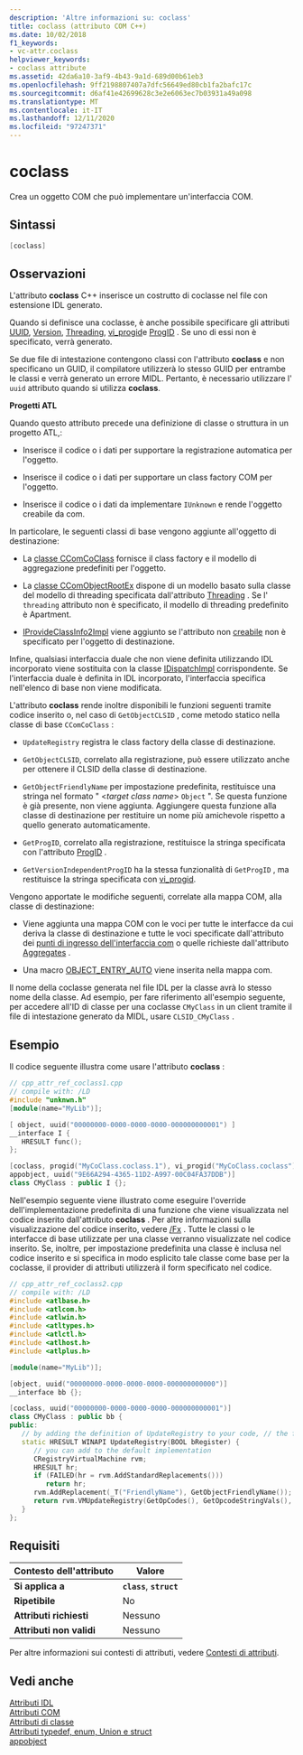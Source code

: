 ```yaml
---
description: 'Altre informazioni su: coclass'
title: coclass (attributo COM C++)
ms.date: 10/02/2018
f1_keywords:
- vc-attr.coclass
helpviewer_keywords:
- coclass attribute
ms.assetid: 42da6a10-3af9-4b43-9a1d-689d00b61eb3
ms.openlocfilehash: 9ff2198807407a7dfc56649ed80cb1fa2bafc17c
ms.sourcegitcommit: d6af41e42699628c3e2e6063ec7b03931a49a098
ms.translationtype: MT
ms.contentlocale: it-IT
ms.lasthandoff: 12/11/2020
ms.locfileid: "97247371"
---
```

# <a name="coclass"></a>coclass

Crea un oggetto COM che può implementare un'interfaccia COM.

## <a name="syntax"></a>Sintassi

```cpp
[coclass]
```

## <a name="remarks"></a>Osservazioni

L'attributo **coclass** C++ inserisce un costrutto di coclasse nel file con estensione IDL generato.

Quando si definisce una coclasse, è anche possibile specificare gli attributi [UUID](uuid-cpp-attributes.md), [Version](version-cpp.md), [Threading](threading-cpp.md), [vi_progid](vi-progid.md)e [ProgID](progid.md) . Se uno di essi non è specificato, verrà generato.

Se due file di intestazione contengono classi con l'attributo **coclass** e non specificano un GUID, il compilatore utilizzerà lo stesso GUID per entrambe le classi e verrà generato un errore MIDL.  Pertanto, è necessario utilizzare l' `uuid` attributo quando si utilizza **coclass**.

**Progetti ATL**

Quando questo attributo precede una definizione di classe o struttura in un progetto ATL,:

- Inserisce il codice o i dati per supportare la registrazione automatica per l'oggetto.

- Inserisce il codice o i dati per supportare un class factory COM per l'oggetto.

- Inserisce il codice o i dati da implementare `IUnknown` e rende l'oggetto creabile da com.

In particolare, le seguenti classi di base vengono aggiunte all'oggetto di destinazione:

- La [classe CComCoClass](../../atl/reference/ccomcoclass-class.md) fornisce il class factory e il modello di aggregazione predefiniti per l'oggetto.

- La [classe CComObjectRootEx](../../atl/reference/ccomobjectrootex-class.md) dispone di un modello basato sulla classe del modello di threading specificata dall'attributo [Threading](threading-cpp.md) . Se l' `threading` attributo non è specificato, il modello di threading predefinito è Apartment.

- [IProvideClassInfo2Impl](../../atl/reference/iprovideclassinfo2impl-class.md) viene aggiunto se l'attributo non [creabile](noncreatable.md) non è specificato per l'oggetto di destinazione.

Infine, qualsiasi interfaccia duale che non viene definita utilizzando IDL incorporato viene sostituita con la classe [IDispatchImpl](../../atl/reference/idispatchimpl-class.md) corrispondente. Se l'interfaccia duale è definita in IDL incorporato, l'interfaccia specifica nell'elenco di base non viene modificata.

L'attributo **coclass** rende inoltre disponibili le funzioni seguenti tramite codice inserito o, nel caso di `GetObjectCLSID` , come metodo statico nella classe di base `CComCoClass` :

- `UpdateRegistry` registra le class factory della classe di destinazione.

- `GetObjectCLSID`, correlato alla registrazione, può essere utilizzato anche per ottenere il CLSID della classe di destinazione.

- `GetObjectFriendlyName` per impostazione predefinita, restituisce una stringa nel formato " \<*target class name*> `Object` ". Se questa funzione è già presente, non viene aggiunta. Aggiungere questa funzione alla classe di destinazione per restituire un nome più amichevole rispetto a quello generato automaticamente.

- `GetProgID`, correlato alla registrazione, restituisce la stringa specificata con l'attributo [ProgID](progid.md) .

- `GetVersionIndependentProgID` ha la stessa funzionalità di `GetProgID` , ma restituisce la stringa specificata con [vi_progid](vi-progid.md).

Vengono apportate le modifiche seguenti, correlate alla mappa COM, alla classe di destinazione:

- Viene aggiunta una mappa COM con le voci per tutte le interfacce da cui deriva la classe di destinazione e tutte le voci specificate dall'attributo dei [punti di ingresso dell'interfaccia com](../../mfc/com-interface-entry-points.md) o quelle richieste dall'attributo [Aggregates](aggregates.md) .

- Una macro [OBJECT_ENTRY_AUTO](../../atl/reference/object-map-macros.md#object_entry_auto) viene inserita nella mappa com.

Il nome della coclasse generata nel file IDL per la classe avrà lo stesso nome della classe.  Ad esempio, per fare riferimento all'esempio seguente, per accedere all'ID di classe per una coclasse `CMyClass` in un client tramite il file di intestazione generato da MIDL, usare `CLSID_CMyClass` .

## <a name="example"></a>Esempio

Il codice seguente illustra come usare l'attributo **coclass** :

```cpp
// cpp_attr_ref_coclass1.cpp
// compile with: /LD
#include "unknwn.h"
[module(name="MyLib")];

[ object, uuid("00000000-0000-0000-0000-000000000001") ]
__interface I {
   HRESULT func();
};

[coclass, progid("MyCoClass.coclass.1"), vi_progid("MyCoClass.coclass"),
appobject, uuid("9E66A294-4365-11D2-A997-00C04FA37DDB")]
class CMyClass : public I {};
```

Nell'esempio seguente viene illustrato come eseguire l'override dell'implementazione predefinita di una funzione che viene visualizzata nel codice inserito dall'attributo **coclass** . Per altre informazioni sulla visualizzazione del codice inserito, vedere [/Fx](../../build/reference/fx-merge-injected-code.md) . Tutte le classi o le interfacce di base utilizzate per una classe verranno visualizzate nel codice inserito. Se, inoltre, per impostazione predefinita una classe è inclusa nel codice inserito e si specifica in modo esplicito tale classe come base per la coclasse, il provider di attributi utilizzerà il form specificato nel codice.

```cpp
// cpp_attr_ref_coclass2.cpp
// compile with: /LD
#include <atlbase.h>
#include <atlcom.h>
#include <atlwin.h>
#include <atltypes.h>
#include <atlctl.h>
#include <atlhost.h>
#include <atlplus.h>

[module(name="MyLib")];

[object, uuid("00000000-0000-0000-0000-000000000000")]
__interface bb {};

[coclass, uuid("00000000-0000-0000-0000-000000000001")]
class CMyClass : public bb {
public:
   // by adding the definition of UpdateRegistry to your code, // the function will not be included in the injected code
   static HRESULT WINAPI UpdateRegistry(BOOL bRegister) {
      // you can add to the default implementation
      CRegistryVirtualMachine rvm;
      HRESULT hr;
      if (FAILED(hr = rvm.AddStandardReplacements()))
         return hr;
      rvm.AddReplacement(_T("FriendlyName"), GetObjectFriendlyName());
      return rvm.VMUpdateRegistry(GetOpCodes(), GetOpcodeStringVals(),       GetOpcodeDWORDVals(), GetOpcodeBinaryVals(), bRegister);
   }
};
```

## <a name="requirements"></a>Requisiti

| Contesto dell'attributo | Valore |
|-|-|
|**Si applica a**|**`class`**, **`struct`**|
|**Ripetibile**|No|
|**Attributi richiesti**|Nessuno|
|**Attributi non validi**|Nessuno|

Per altre informazioni sui contesti di attributi, vedere [Contesti di attributi](cpp-attributes-com-net.md#contexts).

## <a name="see-also"></a>Vedi anche

[Attributi IDL](idl-attributes.md)<br/>
[Attributi COM](com-attributes.md)<br/>
[Attributi di classe](class-attributes.md)<br/>
[Attributi typedef, enum, Union e struct](typedef-enum-union-and-struct-attributes.md)<br/>
[appobject](appobject.md)
